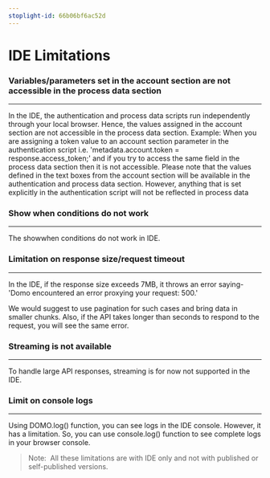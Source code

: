 ```yaml
---
stoplight-id: 66b06bf6ac52d
---
```


# IDE Limitations

### Variables/parameters set in the account section are not accessible in the process data section
---
In the IDE, the authentication and process data scripts run independently through your local browser. Hence, the values assigned in the account section are not accessible in the process data section.
Example: When you are assigning a token value to an account section parameter in the authentication script i.e. 'metadata.account.token = response.access_token;' and if you try to access the same field in the process data section then it is not accessible.
Please note that the values defined in the text boxes from the account section will be available in the authentication and process data section. However, anything that is set explicitly in the authentication script will not be reflected in process data

### Show when conditions do not work
---
The showwhen conditions do not work in IDE.


### Limitation on response size/request timeout
---
In the IDE, if the response size exceeds 7MB, it throws an error saying- 'Domo encountered an error proxying your request: 500.'

We would suggest to use pagination for such cases and bring data in smaller chunks.
Also, if the API takes longer than seconds to respond to the request, you will see the same error.


### Streaming is not available
---
To handle large API responses, streaming is for now not supported in the IDE.

### Limit on console logs
---
Using DOMO.log() function, you can see logs in the IDE console. However, it has a limitation. So, you can use console.log() function to see complete logs in your browser console.

> Note: 
> All these limitations are with IDE only and not with published or self-published versions.

